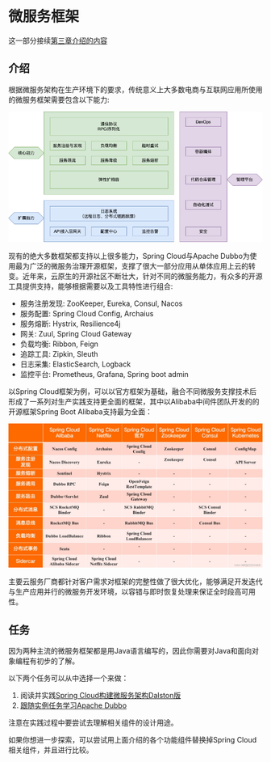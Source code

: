 # 微服务框架

这一部分接续[第三章介绍的内容](sec03_Multi-APP.md)

## 介绍

根据微服务架构在生产环境下的要求，传统意义上大多数电商与互联网应用所使用的微服务框架需要包含以下能力: 

![MicroService Framework Capability](../pic/05/microservice_capability.png)

现有的绝大多数框架都支持以上很多能力，Spring Cloud与Apache Dubbo为使用最为广泛的微服务治理开源框架，支撑了很大一部分应用从单体应用上云的转变。近年来，云原生的开源社区不断壮大，针对不同的微服务能力，有众多的开源工具提供支持，能够根据需要以及工具特性进行组合: 

- 服务注册发现: ZooKeeper, Eureka, Consul, Nacos 
- 服务配置: Spring Cloud Config, Archaius  
- 服务熔断: Hystrix, Resilience4j
- 网关: Zuul, Spring Cloud Gateway  
- 负载均衡: Ribbon, Feign  
- 追踪工具: Zipkin, Sleuth  
- 日志采集: ElasticSearch, Logback  
- 监控平台: Prometheus, Grafana, Spring boot admin

以Spring Cloud框架为例，可以以官方框架为基础，融合不同微服务支撑技术后形成了一系列对生产实践支持更全面的框架，其中以Alibaba中间件团队开发的的开源框架Spring Boot Alibaba支持最为全面：

![SpringCloudAlibaba](../pic/05/SpringCloudAlibaba.png)

主要云服务厂商都针对客户需求对框架的完整性做了很大优化，能够满足开发迭代与生产应用并行的微服务开发环境，以容错与即时恢复处理来保证全时段高可用性。

## 任务

因为两种主流的微服务框架都是用Java语言编写的，因此你需要对Java和面向对象编程有初步的了解。

以下两个任务可以从中选择一个来做：

1. 阅读并实践[Spring Cloud构建微服务架构Dalston版](https://blog.didispace.com/spring-cloud-learning/)
2. [跟随实例任务学习Apache Dubbo](https://cn.dubbo.apache.org/zh-cn/overview/tasks/)

注意在实践过程中要尝试去理解相关组件的设计用途。

如果你想进一步探索，可以尝试用上面介绍的各个功能组件替换掉Spring Cloud相关组件，并且进行比较。